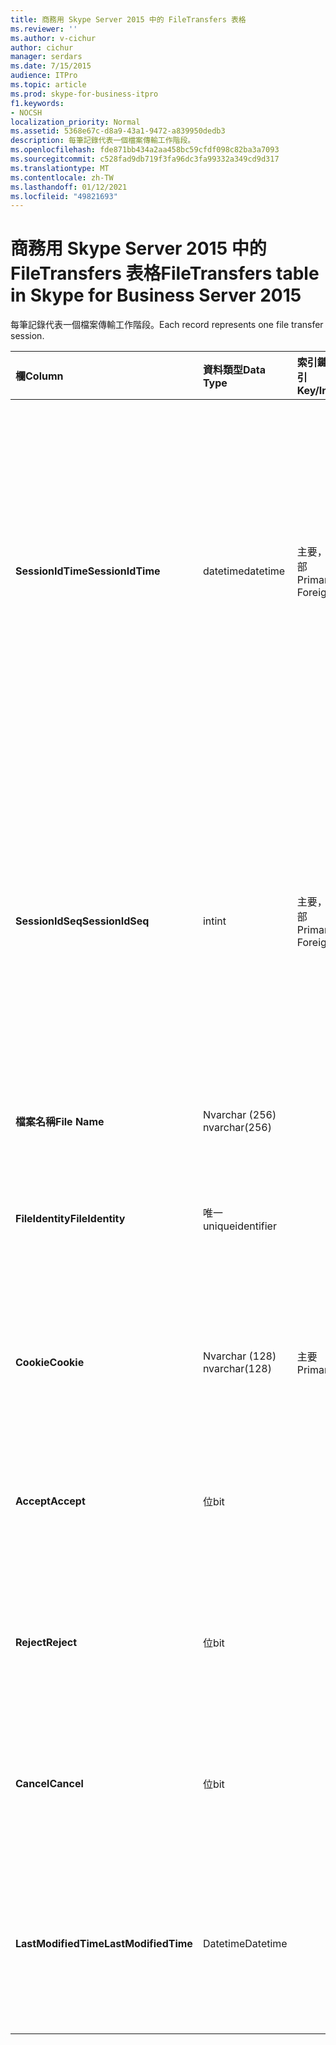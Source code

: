 ```yaml
---
title: 商務用 Skype Server 2015 中的 FileTransfers 表格
ms.reviewer: ''
ms.author: v-cichur
author: cichur
manager: serdars
ms.date: 7/15/2015
audience: ITPro
ms.topic: article
ms.prod: skype-for-business-itpro
f1.keywords:
- NOCSH
localization_priority: Normal
ms.assetid: 5368e67c-d8a9-43a1-9472-a839950dedb3
description: 每筆記錄代表一個檔案傳輸工作階段。
ms.openlocfilehash: fde871bb434a2aa458bc59cfdf098c82ba3a7093
ms.sourcegitcommit: c528fad9db719f3fa96dc3fa99332a349cd9d317
ms.translationtype: MT
ms.contentlocale: zh-TW
ms.lasthandoff: 01/12/2021
ms.locfileid: "49821693"
---
```

# <a name="filetransfers-table-in-skype-for-business-server-2015"></a><span data-ttu-id="aa648-103">商務用 Skype Server 2015 中的 FileTransfers 表格</span><span class="sxs-lookup"><span data-stu-id="aa648-103">FileTransfers table in Skype for Business Server 2015</span></span>
 
<span data-ttu-id="aa648-104">每筆記錄代表一個檔案傳輸工作階段。</span><span class="sxs-lookup"><span data-stu-id="aa648-104">Each record represents one file transfer session.</span></span>
  
|<span data-ttu-id="aa648-105">**欄**</span><span class="sxs-lookup"><span data-stu-id="aa648-105">**Column**</span></span>|<span data-ttu-id="aa648-106">**資料類型**</span><span class="sxs-lookup"><span data-stu-id="aa648-106">**Data Type**</span></span>|<span data-ttu-id="aa648-107">**索引鍵/索引**</span><span class="sxs-lookup"><span data-stu-id="aa648-107">**Key/Index**</span></span>|<span data-ttu-id="aa648-108">**詳細資料**</span><span class="sxs-lookup"><span data-stu-id="aa648-108">**Details**</span></span>|
|:-----|:-----|:-----|:-----|
|<span data-ttu-id="aa648-109">**SessionIdTime**</span><span class="sxs-lookup"><span data-stu-id="aa648-109">**SessionIdTime**</span></span> <br/> |<span data-ttu-id="aa648-110">datetime</span><span class="sxs-lookup"><span data-stu-id="aa648-110">datetime</span></span>  <br/> |<span data-ttu-id="aa648-111">主要，外部</span><span class="sxs-lookup"><span data-stu-id="aa648-111">Primary, Foreign</span></span>  <br/> |<span data-ttu-id="aa648-112">工作階段要求的時間。</span><span class="sxs-lookup"><span data-stu-id="aa648-112">Time of session request.</span></span> <span data-ttu-id="aa648-113">其會與 **SessionIdSeq** 搭配使用，專門用於識別工作階段。</span><span class="sxs-lookup"><span data-stu-id="aa648-113">Used in conjunction with **SessionIdSeq** to uniquely identify a session.</span></span> <span data-ttu-id="aa648-114">如需詳細資訊，請參閱 [商務用 Skype Server 2015 中的對話方塊表格](dialogs.md) 。</span><span class="sxs-lookup"><span data-stu-id="aa648-114">See the [Dialogs table in Skype for Business Server 2015](dialogs.md) for more information.</span></span> <br/> |
|<span data-ttu-id="aa648-115">**SessionIdSeq**</span><span class="sxs-lookup"><span data-stu-id="aa648-115">**SessionIdSeq**</span></span> <br/> |<span data-ttu-id="aa648-116">int</span><span class="sxs-lookup"><span data-stu-id="aa648-116">int</span></span>  <br/> |<span data-ttu-id="aa648-117">主要，外部</span><span class="sxs-lookup"><span data-stu-id="aa648-117">Primary, Foreign</span></span>  <br/> |<span data-ttu-id="aa648-118">用來識別工作階段的識別碼。</span><span class="sxs-lookup"><span data-stu-id="aa648-118">ID number to identify the session.</span></span> <span data-ttu-id="aa648-119">會與 **SessionIdTime** 搭配使用，專門用於識別工作階段。</span><span class="sxs-lookup"><span data-stu-id="aa648-119">Used in conjunction with **SessionIdTime** to uniquely identify a session.</span></span> <span data-ttu-id="aa648-120">如需詳細資訊，請參閱 [商務用 Skype Server 2015 中的對話方塊表格](dialogs.md) 。</span><span class="sxs-lookup"><span data-stu-id="aa648-120">See the [Dialogs table in Skype for Business Server 2015](dialogs.md) for more information.</span></span> <br/> |
|<span data-ttu-id="aa648-121">**檔案名稱**</span><span class="sxs-lookup"><span data-stu-id="aa648-121">**File Name**</span></span> <br/> |<span data-ttu-id="aa648-122">Nvarchar (256) </span><span class="sxs-lookup"><span data-stu-id="aa648-122">nvarchar(256)</span></span>  <br/> ||<span data-ttu-id="aa648-123">檔案的名稱。</span><span class="sxs-lookup"><span data-stu-id="aa648-123">Name of the file.</span></span>  <br/> |
|<span data-ttu-id="aa648-124">**FileIdentity**</span><span class="sxs-lookup"><span data-stu-id="aa648-124">**FileIdentity**</span></span> <br/> |<span data-ttu-id="aa648-125">唯一</span><span class="sxs-lookup"><span data-stu-id="aa648-125">uniqueidentifier</span></span>  <br/> ||<span data-ttu-id="aa648-126">唯一識別碼，用於分辨包含相同檔名的檔案傳輸。</span><span class="sxs-lookup"><span data-stu-id="aa648-126">Unique identifier to distinguish between file transfers involving the same file name.</span></span>  <br/> |
|<span data-ttu-id="aa648-127">**Cookie**</span><span class="sxs-lookup"><span data-stu-id="aa648-127">**Cookie**</span></span> <br/> |<span data-ttu-id="aa648-128">Nvarchar (128) </span><span class="sxs-lookup"><span data-stu-id="aa648-128">nvarchar(128)</span></span>  <br/> |<span data-ttu-id="aa648-129">主要</span><span class="sxs-lookup"><span data-stu-id="aa648-129">Primary</span></span>  <br/> |<span data-ttu-id="aa648-130">可用來識別與此訊息相關聯的每則後續訊息。</span><span class="sxs-lookup"><span data-stu-id="aa648-130">Used to identify every follow-up message as being associated with this one.</span></span>  <br/> |
|<span data-ttu-id="aa648-131">**Accept**</span><span class="sxs-lookup"><span data-stu-id="aa648-131">**Accept**</span></span> <br/> |<span data-ttu-id="aa648-132">位</span><span class="sxs-lookup"><span data-stu-id="aa648-132">bit</span></span>  <br/> ||<span data-ttu-id="aa648-p103">可為 TRUE 或 NULL。若為 TRUE，則「拒絕」和「取消」為 NULL。</span><span class="sxs-lookup"><span data-stu-id="aa648-p103">Can be TRUE or NULL. If TRUE, then Reject and Cancel will be NULL.</span></span>  <br/> |
|<span data-ttu-id="aa648-135">**Reject**</span><span class="sxs-lookup"><span data-stu-id="aa648-135">**Reject**</span></span> <br/> |<span data-ttu-id="aa648-136">位</span><span class="sxs-lookup"><span data-stu-id="aa648-136">bit</span></span>  <br/> ||<span data-ttu-id="aa648-p104">可為 TRUE 或 NULL。若為 TRUE，則「接受」和「取消」為 NULL。</span><span class="sxs-lookup"><span data-stu-id="aa648-p104">Can be TRUE or NULL. If TRUE, then Accept and Cancel will be NULL.</span></span>  <br/> |
|<span data-ttu-id="aa648-139">**Cancel**</span><span class="sxs-lookup"><span data-stu-id="aa648-139">**Cancel**</span></span> <br/> |<span data-ttu-id="aa648-140">位</span><span class="sxs-lookup"><span data-stu-id="aa648-140">bit</span></span>  <br/> ||<span data-ttu-id="aa648-p105">可為 TRUE 或 NULL。若為 TRUE，則「接受」和「拒絕」為 NULL。</span><span class="sxs-lookup"><span data-stu-id="aa648-p105">Can be TRUE or NULL. If TRUE, then Accept and Reject will be NULL.</span></span>  <br/> |
|<span data-ttu-id="aa648-143">**LastModifiedTime**</span><span class="sxs-lookup"><span data-stu-id="aa648-143">**LastModifiedTime**</span></span> <br/> |<span data-ttu-id="aa648-144">Datetime</span><span class="sxs-lookup"><span data-stu-id="aa648-144">Datetime</span></span>  <br/> ||<span data-ttu-id="aa648-145">供監控服務內部使用。</span><span class="sxs-lookup"><span data-stu-id="aa648-145">For internal use by the Monitoring service.</span></span>  <br/> <span data-ttu-id="aa648-146">此欄位已引進商務用 Skype Server 2015。</span><span class="sxs-lookup"><span data-stu-id="aa648-146">This field was introduced in Skype for Business Server 2015.</span></span>  <br/> |
   

